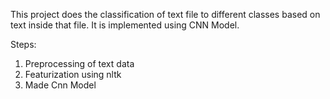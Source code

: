 This project does the classification of text file to different classes based on text inside that file. It is implemented using CNN Model. 

Steps: 
1. Preprocessing of text data
2. Featurization using nltk
3. Made Cnn Model
